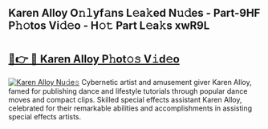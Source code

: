 ## Karen Alloy O𝚗𝚕yf𝚊ns L𝚎a𝚔ed N𝚞𝚍es - Part-9HF P𝚑𝚘tos Vi𝚍𝚎o - H𝚘𝚝 Part L𝚎a𝚔s xwR9L

# <h2><a href="http://kf28tv.oniu.top/?m=Karen+Alloy">🔗👉 🔴 Karen Alloy P𝚑ot𝚘𝚜 V𝚒d𝚎o</a></h2>

[![Karen Alloy Nu𝚍e𝚜](https://i.imgur.com/0qMVB7G.gif)](http://kf28tv.oniu.top/?m=Karen+Alloy)
Cybernetic artist and amusement giver Karen Alloy, famed for publishing dance and lifestyle tutorials through popular dance moves and compact clips. Skilled special effects assistant Karen Alloy, celebrated for their remarkable abilities and accomplishments in assisting special effects artists.  
